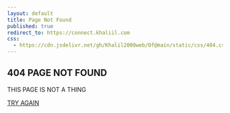 ```yaml
---
layout: default
title: Page Not Found
published: true
redirect_to: https://connect.khaliil.com
css:
  - https://cdn.jsdelivr.net/gh/Khalil2000web/Of@main/static/css/404.css
---
```

<div class="main">
<h2>404 PAGE NOT FOUND</h2>
<p>THIS PAGE IS NOT A THING</p>
<a href="/">TRY AGAIN</a>
</div>
